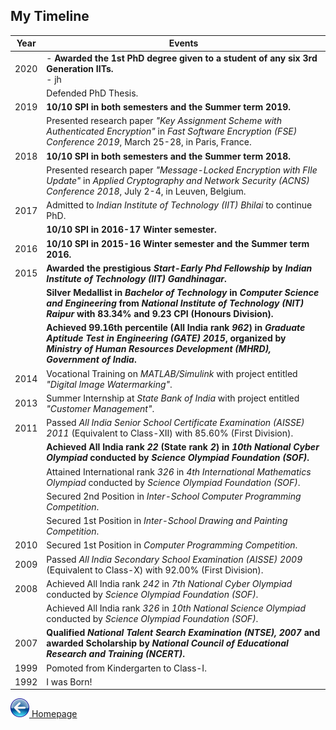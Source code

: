 ## My Timeline

| Year | Events |
|--------------------------|--------------------------|
| 2020 | - **Awarded the 1st PhD degree given to a student of any six 3rd Generation IITs.** <br> - jh |
|      | Defended PhD Thesis. |
| 2019 | **10/10 SPI in both semesters and the Summer term 2019.** |
|      | Presented research paper _"Key Assignment Scheme with Authenticated Encryption"_ in _Fast Software Encryption (FSE) Conference 2019_, March 25-28, in Paris, France. |
| 2018 | **10/10 SPI in both semesters and the Summer term 2018.** |
|      | Presented research paper _"Message-Locked Encryption with FIle Update"_ in _Applied Cryptography and Network Security (ACNS) Conference 2018_, July 2-4, in Leuven, Belgium. |
| 2017 | Admitted to _Indian Institute of Technology (IIT) Bhilai_ to continue PhD. |
|      | **10/10 SPI in 2016-17 Winter semester.** |
| 2016 | **10/10 SPI in 2015-16 Winter semester and the Summer term 2016.** |
| 2015 | **Awarded the prestigious _Start-Early Phd Fellowship_ by _Indian Institute of Technology (IIT) Gandhinagar_.** |
|      | **Silver Medallist in _Bachelor of Technology_ in _Computer Science and Engineering_ from _National Institute of Technology (NIT) Raipur_ with 83.34% and 9.23 CPI (Honours Division).** |
|      | **Achieved 99.16th percentile (All India rank _962_) in _Graduate Aptitude Test in Engineering (GATE) 2015_, organized by _Ministry of Human Resources Development (MHRD), Government of India_.** |
| 2014 | Vocational Training on _MATLAB/Simulink_ with project entitled _"Digital Image Watermarking"_.
| 2013 | Summer Internship at _State Bank of India_ with project entitled _"Customer Management"_.
| 2011 | Passed _All India Senior School Certificate Examination (AISSE) 2011_ (Equivalent to Class-XII) with 85.60% (First Division). |
|      | **Achieved All India rank _22_ (State rank _2_) in _10th National Cyber Olympiad_ conducted by _Science Olympiad Foundation (SOF)_.** |
|      | Attained International rank _326_ in _4th International Mathematics Olympiad_ conducted by _Science Olympiad Foundation (SOF)_. |
|      | Secured 2nd Position in _Inter-School Computer Programming Competition_. |
|      | Secured 1st Position in _Inter-School Drawing and Painting Competition_. |
| 2010 | Secured 1st Position in _Computer Programming Competition_. |
| 2009 | Passed _All India Secondary School Examination (AISSE) 2009_ (Equivalent to Class-X) with 92.00% (First Division). |
| 2008 | Achieved All India rank _242_ in _7th National Cyber Olympiad_ conducted by _Science Olympiad Foundation (SOF)_. |
|      | Achieved All India rank _326_ in _10th National Science Olympiad_ conducted by _Science Olympiad Foundation (SOF)_. |
| 2007 | **Qualified _National Talent Search Examination (NTSE), 2007_ and awarded Scholarship by _National Council of Educational Research and Training (NCERT)_.** |
| 1999 | Pomoted from Kindergarten to Class-I. |
| 1992 | I was Born! |

[![Back](/Icon-BackButton30.png) Homepage](index)
